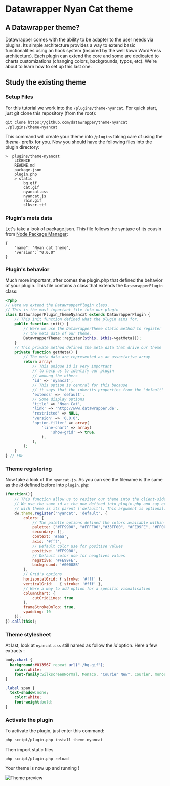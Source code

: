 # Datawrapper Nyan Cat theme

## A Datawrapper theme?

Datawrapper comes with the ability to be adapter to the user needs via plugins. Its simple architecture provides a way to extend basic functionalities using an hook system (inspired by the well kown WordPress architecture). Each plugin can extend the core and some are dedicated to charts customizations (changing colors, backgrounds, typos, etc). We're about to learn how to set up this last one.

## Study the existing theme

### Setup Files
For this tutorial we work into the `/plugins/theme-nyancat`. For quick start, just git clone this repository (from the root):
    
    git clone https://github.com/datawrapper/theme-nyancat ./plugins/theme-nyancat 
    
This command will create your theme into `/plugins` taking care of using the *theme-* prefix for you. Now you should have the following files into the plugin directory:   

```
>  plugins/theme-nyancat
    LICENCE
    README.md
    package.json
    plugin.php
    > static
        bg.gif
        cat.gif
        nyancat.css
        nyancat.js
        rain.gif
        slkscr.ttf
```

### Plugin's meta data
Let's take a look of package.json. This file follows the syntaxe of its cousin from [Node Package Manager](http://package.json.nodejitsu.com/):
    
    {
        "name": "Nyan cat theme",
        "version": "0.0.0"
    }

### Plugin's behavior
Much more important, after comes the plugin.php that defined the behavior of your plugin. This file contains a class that extends the `DatawrapperPlugin` class:

```php    
<?php
// Here we extend the DatawrapperPlugin class.
// This is the most important file into our plugin 
class DatawrapperPlugin_ThemeNyancat extends DatawrapperPlugin {
    // This init function defined what the plugin aims for.
    public function init() {
        // Here we use the DatawrapperTheme static method to register 
        // the meta data of our theme.
        DatawrapperTheme::register($this, $this->getMeta());
    }
    // This private method defined the meta data that drive our theme
    private function getMeta() {
        // The meta data are represented as an associative array
        return array(
            // This unique id is very important
            // to help us to identify our plugin 
            // amoung the others 
            'id' => 'nyancat',
            // This option is central for this because
            // it says that the inherits properties from the 'default' theme 
            'extends' => 'default',            
            // Some display options
            'title' => 'Nyan Cat',
            'link' => 'http://www.datawrapper.de',
            'restricted' => NULL,
            'version' => '0.0.0',
            'option-filter' => array(
                'line-chart' => array(
                    'show-grid' => true,
                ),
            ),
        );
    }
} // EOF
```
### Theme registering
Now take a look of the `nyancat.js`. As you can see the filename is the same as the *id* defined before into `plugin.php`:

```javascript
(function(){
    // This function allow us to resiter our theme into the client-side script.
    // We use the same id as the one defined into plugin.php and say explicitely 
    // wich theme is its parent ('default'). This argument is optional.
    dw.theme.register('nyancat', 'default', {
        colors: {
            // The palette options defined the colors available within each chart.
            palette: ["#FF9900", "#FFFF00","#33FF00", "#FE99FE", "#FF0000", "#0099FF", "#6633FF"],
            secondary: [],
            context: '#aaa',
            axis: '#fff',
            // Default color use for positive values
            positive: '#FF9900',
            // Default color use for neagtives values
            negative: '#FE99FE',
            background: '#00008B'
        },
        // Grid's options
        horizontalGrid: { stroke: '#fff' },
        verticalGrid:   { stroke: '#fff' },
        // Here a way to add option for a specific visualisation 
        columnChart: {
            cutGridLines: true
        },
        frameStrokeOnTop: true,
        vpadding: 10
    });
}).call(this);
```

### Theme stylesheet
At last, look at `nyancat.css` still named as follow the *id* option. Here a few extracts :

```css
body.chart {
  background:#013567 repeat url("./bg.gif");
	color:white;
	font-family:SilkscreenNormal, Monaco, "Courier New", Courier, monospace;
}
```

```css
.label span {
  text-shadow:none;
	color:white; 
	font-weight:bold;
}

```

### Activate the plugin

To activate the plugin, just enter this command:

    php script/plugin.php install theme-nyancat
  
Then import static files

    php script/plugin.php reload
  
Your theme is now up and running !

![Theme preview](http://i.imgur.com/qq4mrrE.png?1)
